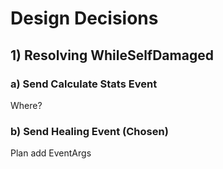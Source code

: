 # Design Decisions

## 1) Resolving WhileSelfDamaged

### a) Send Calculate Stats Event

Where?

### b) Send Healing Event (Chosen)

Plan add EventArgs